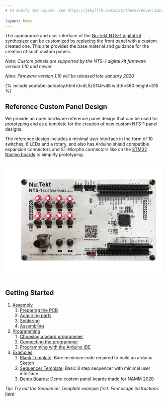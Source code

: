 ```yaml
---
# To modify the layout, see https://jekyllrb.com/docs/themes/#overriding-theme-defaults

layout: home
---
```


The appearance and user interface of the [Nu:Tekt NTS-1 digital kit](https://www.korg.com/nts_1) synthesizer can be customized by replacing the front panel with a custom created one. This site provides the base material and guidance for the creation of such custom panels.

_Note: Custom panels are supported by the NTS-1 digital kit firmware version 1.10 and newer_

_Note: Firmware version 1.10 will be released late January 2020_

{% include youtube-autoplay.html id=dL5zSNJrvd8 width=560 height=315 %}

## Reference Custom Panel Design

We provide an open hardware reference panel design that can be used for prototyping and as a template for the creation of new custom NTS-1 panel designs.

The reference design includes a minimal user interface in the form of 10 switches, 8 LEDs and a rotary, and also has Arduino shield compatible expansion connectors and ST-Morpho connectors like on the [STM32 Nucleo boards](https://www.st.com/en/evaluation-tools/stm32-nucleo-boards.html) to simplify prototyping. 

![Reference Custom Panel Board](assets/NTS-1_ref_cp_revb_front.jpg)

## Getting Started

 1. [Assembly](doc/assembly/)
    1. [Preparing the PCB](doc/assembly/#preparing-the-pcb)
    2. [Acquiring parts](doc/assembly/#acquiring-parts)
    3. [Soldering](doc/assembly/#soldering)
    4. [Assembling](doc/assembly/#assembling)
 2. [Programming](doc/programming/)
    1. [Choosing a board programmer](doc/programming/#choosing-a-board-programmer)
    2. [Connecting the programmer](doc/programming/#connecting-the-programmer)
    3. [Programming with the Arduino IDE](doc/programming/#programming-with-the-arduino-ide)
 3. [Examples](doc/examples/)
    1. [Blank Template](doc/examples/#blank-template): Bare minimum code required to build an arduino Sketch
    2. [Sequencer Template](doc/examples/#sequencer-template): Basic 8 step sequencer with minimal user interface
    3. [Demo Boards](doc/examples/#demo-boards): Demo custom panel boards made for NAMM 2020

_Tip: Try out the Sequencer Template example first. Find usage instructions [here](doc/examples/#sequencer-template)_
